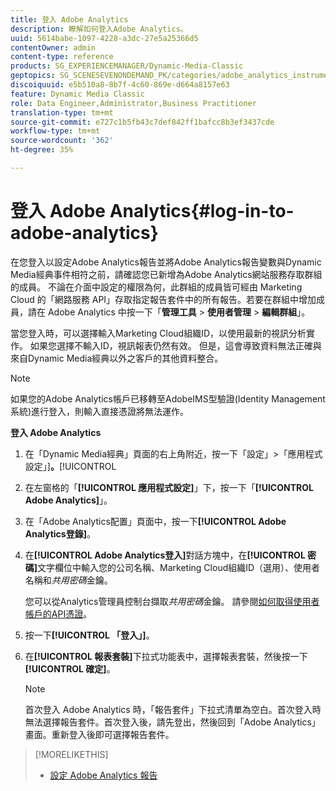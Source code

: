 ```yaml
---
title: 登入 Adobe Analytics
description: 瞭解如何登入Adobe Analytics。
uuid: 5614babe-1097-4228-a3dc-27e5a25366d5
contentOwner: admin
content-type: reference
products: SG_EXPERIENCEMANAGER/Dynamic-Media-Classic
geptopics: SG_SCENESEVENONDEMAND_PK/categories/adobe_analytics_instrumentation_kit
discoiquuid: e5b510a8-8b7f-4c60-869e-d664a8157e63
feature: Dynamic Media Classic
role: Data Engineer,Administrator,Business Practitioner
translation-type: tm+mt
source-git-commit: e727c1b5fb43c7def842ff1bafcc8b3ef3437cde
workflow-type: tm+mt
source-wordcount: '362'
ht-degree: 35%

---
```



# 登入 Adobe Analytics{#log-in-to-adobe-analytics}

在您登入以設定Adobe Analytics報告並將Adobe Analytics報告變數與Dynamic Media經典事件相符之前，請確認您已新增為Adobe Analytics網站服務存取群組的成員。 不論在介面中設定的權限為何，此群組的成員皆可經由 Marketing Cloud 的「網路服務 API」存取指定報告套件中的所有報告。若要在群組中增加成員，請在 Adobe Analytics 中按一下「**管理工具** > **使用者管理** > **編輯群組**」。

當您登入時，可以選擇輸入Marketing Cloud組織ID，以使用最新的視訊分析實作。 如果您選擇不輸入ID，視訊報表仍然有效。 但是，這會導致資料無法正確與來自Dynamic Media經典以外之客戶的其他資料整合。

>[!NOTE]
>
>如果您的Adobe Analytics帳戶已移轉至AdobeIMS型驗證(Identity Management系統)進行登入，則輸入直接憑證將無法運作。

**登入 Adobe Analytics**

1. 在「Dynamic Media經典」頁面的右上角附近，按一下「設定」>「應用程式設定」]**。**[!UICONTROL 
1. 在左窗格的「**[!UICONTROL 應用程式設定]**」下，按一下「**[!UICONTROL Adobe Analytics]**」。
1. 在「Adobe Analytics配置」頁面中，按一下&#x200B;**[!UICONTROL Adobe Analytics登錄]**。
1. 在&#x200B;**[!UICONTROL Adobe Analytics登入]**&#x200B;對話方塊中，在&#x200B;**[!UICONTROL 密碼]**&#x200B;文字欄位中輸入您的公司名稱、Marketing Cloud組織ID（選用）、使用者名稱和&#x200B;*共用密碼*&#x200B;金鑰。

   您可以從Analytics管理員控制台擷取&#x200B;*共用密碼*&#x200B;金鑰。 請參閱[如何取得使用者帳戶的API憑證](https://github.com/AdobeDocs/analytics-2.0-apis/blob/master/create-oauth-client.md)。

1. 按一下&#x200B;**[!UICONTROL 「登入」]**。
1. 在&#x200B;**[!UICONTROL 報表套裝]**&#x200B;下拉式功能表中，選擇報表套裝，然後按一下&#x200B;**[!UICONTROL 確定]**。

   >[!NOTE]
   >
   >首次登入 Adobe Analytics 時，「報告套件」下拉式清單為空白。首次登入時無法選擇報告套件。首次登入後，請先登出，然後回到「Adobe Analytics」畫面。重新登入後即可選擇報告套件。

>[!MORELIKETHIS]
>
>* [設定 Adobe Analytics 報告](configuring-analytics-reports.md#configuring_adobe_analytics_reports)

